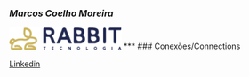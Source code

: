 <!-- Nome -->
### **_Marcos Coelho Moreira_**

<!-- Insere a logo -->
<!-- ![Logo](./assets/Logo-BlackRabbit_RGB_horizontal.png) -->

<img src="./assets/Logo-BlackRabbit_RGB_horizontal.png"  width="40%">
***
<!-- Conexões  -->
### Conexões/Connections

[Linkedin](https://www.linkedin.com/in/marcos-coelho-moreira/)